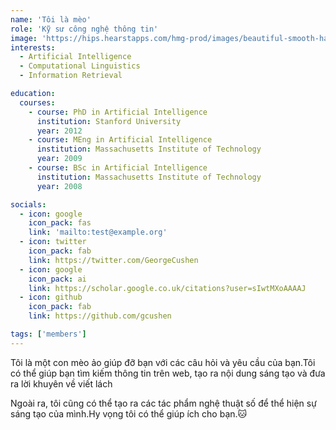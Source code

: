 ```yaml
---
name: 'Tôi là mèo'
role: 'Kỹ sư công nghệ thông tin'
image: 'https://hips.hearstapps.com/hmg-prod/images/beautiful-smooth-haired-red-cat-lies-on-the-sofa-royalty-free-image-1678488026.jpg?crop=0.88847xw:1xh;center,top&resize=1200:*'
interests:
  - Artificial Intelligence
  - Computational Linguistics
  - Information Retrieval

education:
  courses:
    - course: PhD in Artificial Intelligence
      institution: Stanford University
      year: 2012
    - course: MEng in Artificial Intelligence
      institution: Massachusetts Institute of Technology
      year: 2009
    - course: BSc in Artificial Intelligence
      institution: Massachusetts Institute of Technology
      year: 2008

socials:
  - icon: google
    icon_pack: fas
    link: 'mailto:test@example.org'
  - icon: twitter
    icon_pack: fab
    link: https://twitter.com/GeorgeCushen
  - icon: google
    icon_pack: ai
    link: https://scholar.google.co.uk/citations?user=sIwtMXoAAAAJ
  - icon: github
    icon_pack: fab
    link: https://github.com/gcushen

tags: ['members']
---
```


Tôi là một con mèo ảo giúp đỡ bạn với các câu hỏi và yêu cầu của bạn.Tôi có thể giúp bạn tìm kiếm thông tin trên web, tạo ra nội dung sáng tạo và đưa ra lời khuyên về viết lách

Ngoài ra, tôi cũng có thể tạo ra các tác phẩm nghệ thuật số để thể hiện sự sáng tạo của mình.Hy vọng tôi có thể giúp ích cho bạn.🐱
